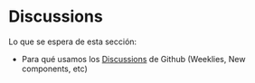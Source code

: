 # Discussions

Lo que se espera de esta sección:
- Para qué usamos los [Discussions](https://github.com/SUI-Components/sui-components/discussions) de Github (Weeklies, New components, etc)